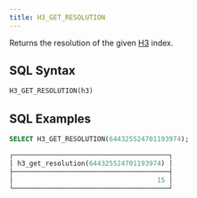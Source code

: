 ```yaml
---
title: H3_GET_RESOLUTION
---
```


Returns the resolution of the given [H3](https://eng.uber.com/h3/) index. 

## SQL Syntax

```sql
H3_GET_RESOLUTION(h3)
```

## SQL Examples

```sql
SELECT H3_GET_RESOLUTION(644325524701193974);

┌───────────────────────────────────────┐
│ h3_get_resolution(644325524701193974) │
├───────────────────────────────────────┤
│                                    15 │
└───────────────────────────────────────┘
```